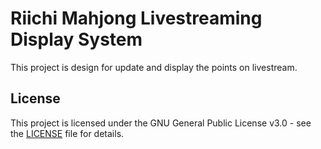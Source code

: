 # Riichi Mahjong Livestreaming Display System
This project is design for update and display the points on livestream.

## License

This project is licensed under the GNU General Public License v3.0 - see the [LICENSE](LICENSE) file for details.